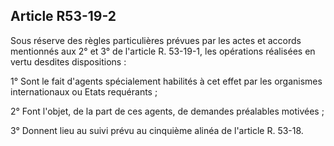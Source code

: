 Article R53-19-2
----
Sous réserve des règles particulières prévues par les actes et accords
mentionnés aux 2° et 3° de l'article R. 53-19-1, les opérations réalisées en
vertu desdites dispositions :

1° Sont le fait d'agents spécialement habilités à cet effet par les organismes
internationaux ou Etats requérants ;

2° Font l'objet, de la part de ces agents, de demandes préalables motivées ;

3° Donnent lieu au suivi prévu au cinquième alinéa de l'article R. 53-18.
